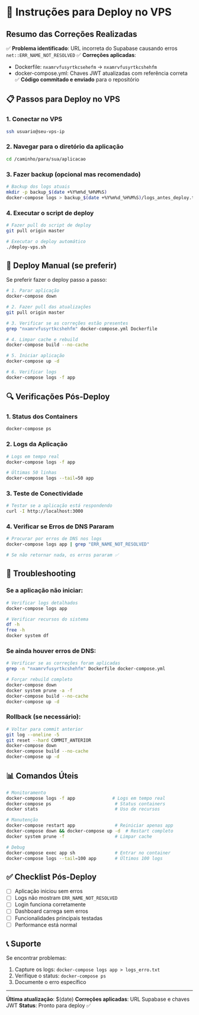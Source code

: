 # 🚀 Instruções para Deploy no VPS

## Resumo das Correções Realizadas

✅ **Problema identificado**: URL incorreta do Supabase causando erros `net::ERR_NAME_NOT_RESOLVED`
✅ **Correções aplicadas**:
- Dockerfile: `nxamrvfusyrtkcsehefm` → `nxamrvfusyrtkcshehfm`
- docker-compose.yml: Chaves JWT atualizadas com referência correta
✅ **Código commitado e enviado** para o repositório

## 📋 Passos para Deploy no VPS

### 1. Conectar no VPS
```bash
ssh usuario@seu-vps-ip
```

### 2. Navegar para o diretório da aplicação
```bash
cd /caminho/para/sua/aplicacao
```

### 3. Fazer backup (opcional mas recomendado)
```bash
# Backup dos logs atuais
mkdir -p backup_$(date +%Y%m%d_%H%M%S)
docker-compose logs > backup_$(date +%Y%m%d_%H%M%S)/logs_antes_deploy.txt
```

### 4. Executar o script de deploy
```bash
# Fazer pull do script de deploy
git pull origin master

# Executar o deploy automático
./deploy-vps.sh
```

## 🔧 Deploy Manual (se preferir)

Se preferir fazer o deploy passo a passo:

```bash
# 1. Parar aplicação
docker-compose down

# 2. Fazer pull das atualizações
git pull origin master

# 3. Verificar se as correções estão presentes
grep "nxamrvfusyrtkcshehfm" docker-compose.yml Dockerfile

# 4. Limpar cache e rebuild
docker-compose build --no-cache

# 5. Iniciar aplicação
docker-compose up -d

# 6. Verificar logs
docker-compose logs -f app
```

## 🔍 Verificações Pós-Deploy

### 1. Status dos Containers
```bash
docker-compose ps
```

### 2. Logs da Aplicação
```bash
# Logs em tempo real
docker-compose logs -f app

# Últimas 50 linhas
docker-compose logs --tail=50 app
```

### 3. Teste de Conectividade
```bash
# Testar se a aplicação está respondendo
curl -I http://localhost:3000
```

### 4. Verificar se Erros de DNS Pararam
```bash
# Procurar por erros de DNS nos logs
docker-compose logs app | grep "ERR_NAME_NOT_RESOLVED"

# Se não retornar nada, os erros pararam ✅
```

## 🚨 Troubleshooting

### Se a aplicação não iniciar:
```bash
# Verificar logs detalhados
docker-compose logs app

# Verificar recursos do sistema
df -h
free -h
docker system df
```

### Se ainda houver erros de DNS:
```bash
# Verificar se as correções foram aplicadas
grep -n "nxamrvfusyrtkcshehfm" Dockerfile docker-compose.yml

# Forçar rebuild completo
docker-compose down
docker system prune -a -f
docker-compose build --no-cache
docker-compose up -d
```

### Rollback (se necessário):
```bash
# Voltar para commit anterior
git log --oneline -5
git reset --hard COMMIT_ANTERIOR
docker-compose down
docker-compose build --no-cache
docker-compose up -d
```

## 📊 Comandos Úteis

```bash
# Monitoramento
docker-compose logs -f app              # Logs em tempo real
docker-compose ps                        # Status containers
docker stats                             # Uso de recursos

# Manutenção
docker-compose restart app               # Reiniciar apenas app
docker-compose down && docker-compose up -d  # Restart completo
docker system prune -f                   # Limpar cache

# Debug
docker-compose exec app sh               # Entrar no container
docker-compose logs --tail=100 app       # Últimos 100 logs
```

## ✅ Checklist Pós-Deploy

- [ ] Aplicação iniciou sem erros
- [ ] Logs não mostram `ERR_NAME_NOT_RESOLVED`
- [ ] Login funciona corretamente
- [ ] Dashboard carrega sem erros
- [ ] Funcionalidades principais testadas
- [ ] Performance está normal

## 📞 Suporte

Se encontrar problemas:
1. Capture os logs: `docker-compose logs app > logs_erro.txt`
2. Verifique o status: `docker-compose ps`
3. Documente o erro específico

---

**Última atualização**: $(date)
**Correções aplicadas**: URL Supabase e chaves JWT
**Status**: Pronto para deploy ✅